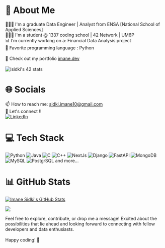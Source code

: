 # 💫 About Me
👩🏻‍🎓 I'm a graduate Data Engineer | Analyst from ENSA [National School of Applied Sciences]<br>
👩🏻‍💻 I'm a student @ 1337 coding school | 42 Network | UM6P<br>
📊 I’m currently working on a: Financial Data Analysis project<br>
💯 Favorite programming language : Python<br>
 <br>
🔭 Check out my portfolio [imane.dev](https://imane.dev)
<br>
<br/>
![isidki's 42 stats](https://badge.mediaplus.ma/darkgray/isidki)
# 🌐 Socials
📫 How to reach me: [sidki.imane10@gmail.com](mailto:sidki.imane10@gmail.com)
<br>🔗 Let's connect !!  
[![LinkedIn](https://img.shields.io/badge/LinkedIn-%230077B5.svg?logo=linkedin&logoColor=white)](https://linkedin.com/in/imane-sidki) 
# 💻 Tech Stack
![Python](https://img.shields.io/badge/python-3670A0?style=for-the-badge&logo=python&logoColor=ffdd54) ![Java](https://img.shields.io/badge/java-%23ED8B00.svg?style=for-the-badge&logo=java&logoColor=white) ![C](https://img.shields.io/badge/c-%2300599C.svg?style=for-the-badge&logo=c&logoColor=white) ![C++](https://img.shields.io/badge/c++-%2300599C.svg?style=for-the-badge&logo=c++&logoColor=white) ![NextJs](https://img.shields.io/badge/nextjs-%234ea94b?style=for-the-badge&logo=next&logoColor=white) ![Django](https://img.shields.io/badge/django-%10211c.svg?style=for-the-badge&logo=django&logoColor=white) ![FastAPI](https://img.shields.io/badge/fastapi-%23ED8B00.svg?style=for-the-badge&logo=fastapi&logoColor=white) ![MongoDB](https://img.shields.io/badge/MongoDB-%234ea94b.svg?style=for-the-badge&logo=mongodb&logoColor=white) ![MySQL](https://img.shields.io/badge/mysql-%2300f.svg?style=for-the-badge&logo=mysql&logoColor=white) ![PostgrSQL](https://img.shields.io/badge/postgresql-%2300599C.svg?style=for-the-badge&logo=postgresql&logoColor=white) and more...
# 📊 GitHub Stats

[![Imane Sidki's GitHub Stats](https://github-readme-stats.vercel.app/api?username=imanesidki&show_icons=true&theme=radical)](https://github.com/anuraghazra/github-readme-stats)
<br>

[![](https://visitcount.itsvg.in/api?id=imane-sidki&icon=0&color=0)](https://visitcount.itsvg.in)

Feel free to explore, contribute, or drop me a message! Excited about the possibilities that lie ahead and looking forward to connecting with fellow developers and data enthusiasts.<br><br>
Happy coding! 🚀

